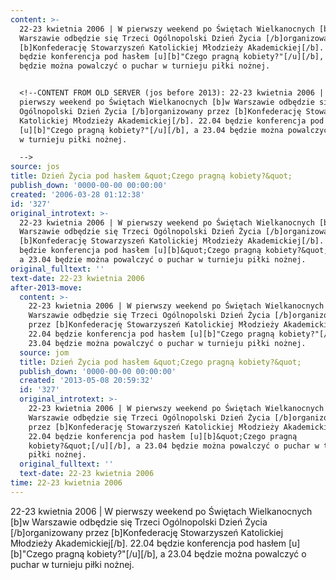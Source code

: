 ```yaml
---
content: >-
  22-23 kwietnia 2006 | W pierwszy weekend po Świętach Wielkanocnych [b]w
  Warszawie odbędzie się Trzeci Ogólnopolski Dzień Życia [/b]organizowany przez
  [b]Konfederację Stowarzyszeń Katolickiej Młodzieży Akademickiej[/b]. 22.04
  będzie konferencja pod hasłem [u][b]"Czego pragną kobiety?"[/u][/b], a 23.04
  będzie można powalczyć o puchar w turnieju piłki nożnej.


  <!--CONTENT FROM OLD SERVER (jos before 2013): 22-23 kwietnia 2006 | W
  pierwszy weekend po Świętach Wielkanocnych [b]w Warszawie odbędzie się Trzeci
  Ogólnopolski Dzień Życia [/b]organizowany przez [b]Konfederację Stowarzyszeń
  Katolickiej Młodzieży Akademickiej[/b]. 22.04 będzie konferencja pod hasłem
  [u][b]"Czego pragną kobiety?"[/u][/b], a 23.04 będzie można powalczyć o puchar
  w turnieju piłki nożnej.

  -->
source: jos
title: Dzień Życia pod hasłem &quot;Czego pragną kobiety?&quot;
publish_down: '0000-00-00 00:00:00'
created: '2006-03-28 01:12:38'
id: '327'
original_introtext: >-
  22-23 kwietnia 2006 | W pierwszy weekend po Świętach Wielkanocnych [b]w
  Warszawie odbędzie się Trzeci Ogólnopolski Dzień Życia [/b]organizowany przez
  [b]Konfederację Stowarzyszeń Katolickiej Młodzieży Akademickiej[/b]. 22.04
  będzie konferencja pod hasłem [u][b]&quot;Czego pragną kobiety?&quot;[/u][/b],
  a 23.04 będzie można powalczyć o puchar w turnieju piłki nożnej.
original_fulltext: ''
text-date: 22-23 kwietnia 2006
after-2013-move:
  content: >-
    22-23 kwietnia 2006 | W pierwszy weekend po Świętach Wielkanocnych [b]w
    Warszawie odbędzie się Trzeci Ogólnopolski Dzień Życia [/b]organizowany
    przez [b]Konfederację Stowarzyszeń Katolickiej Młodzieży Akademickiej[/b].
    22.04 będzie konferencja pod hasłem [u][b]"Czego pragną kobiety?"[/u][/b], a
    23.04 będzie można powalczyć o puchar w turnieju piłki nożnej.
  source: jom
  title: Dzień Życia pod hasłem &quot;Czego pragną kobiety?&quot;
  publish_down: '0000-00-00 00:00:00'
  created: '2013-05-08 20:59:32'
  id: '327'
  original_introtext: >-
    22-23 kwietnia 2006 | W pierwszy weekend po Świętach Wielkanocnych [b]w
    Warszawie odbędzie się Trzeci Ogólnopolski Dzień Życia [/b]organizowany
    przez [b]Konfederację Stowarzyszeń Katolickiej Młodzieży Akademickiej[/b].
    22.04 będzie konferencja pod hasłem [u][b]&quot;Czego pragną
    kobiety?&quot;[/u][/b], a 23.04 będzie można powalczyć o puchar w turnieju
    piłki nożnej.
  original_fulltext: ''
  text-date: 22-23 kwietnia 2006
time: 22-23 kwietnia 2006
---
```

22-23 kwietnia 2006 | W pierwszy weekend po Świętach Wielkanocnych [b]w Warszawie odbędzie się Trzeci Ogólnopolski Dzień Życia [/b]organizowany przez [b]Konfederację Stowarzyszeń Katolickiej Młodzieży Akademickiej[/b]. 22.04 będzie konferencja pod hasłem [u][b]"Czego pragną kobiety?"[/u][/b], a 23.04 będzie można powalczyć o puchar w turnieju piłki nożnej.

<!--CONTENT FROM OLD SERVER (jos before 2013): 22-23 kwietnia 2006 | W pierwszy weekend po Świętach Wielkanocnych [b]w Warszawie odbędzie się Trzeci Ogólnopolski Dzień Życia [/b]organizowany przez [b]Konfederację Stowarzyszeń Katolickiej Młodzieży Akademickiej[/b]. 22.04 będzie konferencja pod hasłem [u][b]"Czego pragną kobiety?"[/u][/b], a 23.04 będzie można powalczyć o puchar w turnieju piłki nożnej.
-->

<!--{{json:{"created_date":"2006-03-28 01:12:38","publish_down":"0000-00-00 00:00:00","id":"327"}}}-->